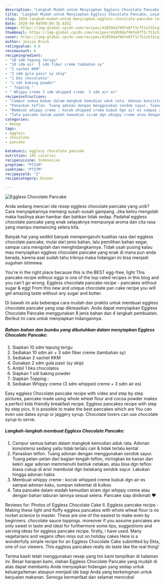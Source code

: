 ```yaml
---
description: "Langkah Mudah untuk Menyiapkan Eggless Chocolate Pancake, Lezat Sekali"
title: "Langkah Mudah untuk Menyiapkan Eggless Chocolate Pancake, Lezat Sekali"
slug: 1050-langkah-mudah-untuk-menyiapkan-eggless-chocolate-pancake-lezat-sekali
date: 2020-09-08T09:09:35.835Z
image: https://img-global.cpcdn.com/recipes/41059daf96fe8ff3/751x532cq70/eggless-chocolate-pancake-foto-resep-utama.jpg
thumbnail: https://img-global.cpcdn.com/recipes/41059daf96fe8ff3/751x532cq70/eggless-chocolate-pancake-foto-resep-utama.jpg
cover: https://img-global.cpcdn.com/recipes/41059daf96fe8ff3/751x532cq70/eggless-chocolate-pancake-foto-resep-utama.jpg
author: Jessie Brock
ratingvalue: 4.6
reviewcount: 6
recipeingredient:
- "10 sdm tepung terigu"
- "10 sdm air  3 sdm fiber creme tambahan sy"
- "2 sachet KKM"
- "2 sdm gula pasir sy skip"
- "1 bks chocolatos"
- "1 sdt baking powder"
- " Topping "
- " Whippy creme 3 sdm whipped creme  3 sdm air es"
recipeinstructions:
- "Campur semua bahan dalam mangkok kemudian aduk rata. Adonan konsistensi sedang yaitu tidak terlalu cair &amp; tidak terlalu kental"
- "Panaskan teflon. Tuang adonan dengan menggunakan sendok sayur. Tuang pelan-pelan dari bagian tengah teflon, miringkan ke kanan dan kekiri agar adonan memmenuhi bentuk cetakan, atau bisa dgn teflon biasa cukup di arsir membulat dgn belakang sendok sayur. Lakukan hingga adonan habis"
- "Membuat whippy creme : kocok whipped creme bubuk dgn air es sampai adonan kaku, sumpan sebentar di kulkas"
- "Tata pancake dalam wadah kemudian siram dgn whippy creme atau dengan bahan taburan lainnya sesuai selera. Pancake siap dinikmati ❤"
categories:
- Resep
tags:
- eggless
- chocolate
- pancake

katakunci: eggless chocolate pancake 
nutrition: 145 calories
recipecuisine: Indonesian
preptime: "PT22M"
cooktime: "PT37M"
recipeyield: "2"
recipecategory: Dinner

---
```



![Eggless Chocolate Pancake](https://img-global.cpcdn.com/recipes/41059daf96fe8ff3/751x532cq70/eggless-chocolate-pancake-foto-resep-utama.jpg)

Anda sedang mencari ide resep eggless chocolate pancake yang unik? Cara menyiapkannya memang susah-susah gampang. Jika keliru mengolah maka hasilnya akan hambar dan bahkan tidak sedap. Padahal eggless chocolate pancake yang enak selayaknya mempunyai aroma dan cita rasa yang mampu memancing selera kita.

Banyak hal yang sedikit banyak mempengaruhi kualitas rasa dari eggless chocolate pancake, mulai dari jenis bahan, lalu pemilihan bahan segar, sampai cara mengolah dan menghidangkannya. Tidak usah pusing kalau mau menyiapkan eggless chocolate pancake yang enak di mana pun anda berada, karena asal sudah tahu triknya maka hidangan ini bisa menjadi suguhan istimewa.

You&#39;re in the right place because this is the BEST egg-free, light This pancake recipe without eggs is one of the top-rated recipes in this blog and you can&#39;t go wrong. Eggless chocolate pancake recipe - pancakes without sugar &amp; egg! From this new and unique chocolate pan cake recipe you will get amazing taste without any sugar and butter.


Di bawah ini ada beberapa cara mudah dan praktis untuk membuat eggless chocolate pancake yang siap dikreasikan. Anda dapat menyiapkan Eggless Chocolate Pancake menggunakan 8 jenis bahan dan 4 langkah pembuatan. Berikut ini cara untuk menyiapkan hidangannya.

<!--inarticleads1-->

##### Bahan-bahan dan bumbu yang dibutuhkan dalam menyiapkan Eggless Chocolate Pancake:

1. Siapkan 10 sdm tepung terigu
1. Sediakan 10 sdm air + 3 sdm fiber creme (tambahan sy)
1. Sediakan 2 sachet KKM
1. Gunakan 2 sdm gula pasir (sy skip)
1. Ambil 1 bks chocolatos
1. Siapkan 1 sdt baking powder
1. Siapkan  Topping :
1. Sediakan  Whippy creme (3 sdm whipped creme + 3 sdm air es)


Easy eggless Chocolate pancake recipe with video and step by step pictures, pancake made using whole wheat flour and cocoa powder makes a perfect kids friendly breakfast recipe. Eggless pancakes recipe with step by step pics. It is possible to make the best pancakes which are You can even use dates syrup or jaggery syrup. Chocolate lovers can use chocolate syrup to serve. 

<!--inarticleads2-->

##### Langkah-langkah membuat Eggless Chocolate Pancake:

1. Campur semua bahan dalam mangkok kemudian aduk rata. Adonan konsistensi sedang yaitu tidak terlalu cair &amp; tidak terlalu kental
1. Panaskan teflon. Tuang adonan dengan menggunakan sendok sayur. Tuang pelan-pelan dari bagian tengah teflon, miringkan ke kanan dan kekiri agar adonan memmenuhi bentuk cetakan, atau bisa dgn teflon biasa cukup di arsir membulat dgn belakang sendok sayur. Lakukan hingga adonan habis
1. Membuat whippy creme : kocok whipped creme bubuk dgn air es sampai adonan kaku, sumpan sebentar di kulkas
1. Tata pancake dalam wadah kemudian siram dgn whippy creme atau dengan bahan taburan lainnya sesuai selera. Pancake siap dinikmati ❤


Reviews for: Photos of Eggless Chocolate Cake II. Eggless pancake recipe - Making these light and fluffy eggless pancakes with whole wheat flour is no rocket science to master. These are one of the easiest to make even by beginners. chocolate sauce toppings. moreover if you assume pancakes are only sweet in taste and ideal for furthermore some tips, suggestions and serving ideas for eggless pancake recipe. firstly, i have used. Many vegetarians and vegans often miss out on holiday cakes Here is a wonderfully simple recipe for an Eggless Chocolate Cake submitted by Ekta, one of our viewers. This eggless pancakes really do taste like the real thing! 

Terima kasih telah menggunakan resep yang tim kami tampilkan di halaman ini. Besar harapan kami, olahan Eggless Chocolate Pancake yang mudah di atas dapat membantu Anda menyiapkan hidangan yang sedap untuk keluarga/teman ataupun menjadi ide bagi Anda yang berkeinginan untuk berjualan makanan. Semoga bermanfaat dan selamat mencoba!
